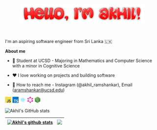 <p align="center"><a href="https://Akhil-py.github.io"><img width="80%" alt="Hello, I'm Akhil. I do open source!" src="./assets/gh-readme-header.png" /></a></p>

<br />

I'm an aspiring software engineer from Sri Lanka 🇱🇰

**About me**

- 💼 Student at UCSD - Majoring in Mathematics and Computer Science with a minor in Cognitive Science

- ❤️ I love working on projects and building software

- 💬 How to reach me - Instagram (@akhil_ramshankar), Email (aramshankar@ucsd.edu)

<code><img height="20" alt="javascript" src="https://raw.githubusercontent.com/github/explore/80688e429a7d4ef2fca1e82350fe8e3517d3494d/topics/javascript/javascript.png"></code>
<code><img height="20" alt="typescript" src="https://raw.githubusercontent.com/github/explore/80688e429a7d4ef2fca1e82350fe8e3517d3494d/topics/typescript/typescript.png"></code>
<code><img height="20" alt="react" src="https://raw.githubusercontent.com/github/explore/80688e429a7d4ef2fca1e82350fe8e3517d3494d/topics/react/react.png"></code>
<code><img height="20" alt="graphql" src="https://raw.githubusercontent.com/github/explore/5c058a388828bb5fde0bcafd4bc867b5bb3f26f3/topics/graphql/graphql.png"></code>
<code><img height="20" alt="nodejs" src="https://raw.githubusercontent.com/github/explore/80688e429a7d4ef2fca1e82350fe8e3517d3494d/topics/nodejs/nodejs.png"></code>    

![Akhil's GitHub stats](https://github-readme-stats.vercel.app/api?username=Akhil-py&show_icons=true&theme=radical)

| <a href="https://github.com/Akhil-py/github-readme-stats"><img align="center" src="https://github-readme-stats.vercel.app/api?username=Akhil-py&show_icons=true&include_all_commits=true&theme=radical&hide_border=true" alt="Akhil's github stats" /></a> | <a href="https://github.com/anuraghazra/github-readme-stats"><img align="center" src="https://github-readme-stats.vercel.app/api/top-langs/?username=Akhil-py&layout=compact&theme=radical&hide_border=true" /></a> |
| ------------- | ------------- |
